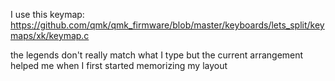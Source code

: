 I use this keymap: https://github.com/qmk/qmk_firmware/blob/master/keyboards/lets_split/keymaps/xk/keymap.c

the legends don't really match what I type but the current arrangement helped me when I first started memorizing my layout
